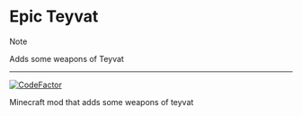 # Epic Teyvat

> [!Note]
> Adds some weapons of Teyvat

---

[![CodeFactor](https://www.codefactor.io/repository/github/yassaaatu/epicteyvat/badge)](https://www.codefactor.io/repository/github/yassaaatu/epicteyvat)

Minecraft mod that adds some weapons of teyvat
